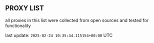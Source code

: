 ## PROXY LIST

all proxies in this list were collected from open sources and tested for functionality

last update: `2025-02-24 10:35:44.115154+00:00` UTC